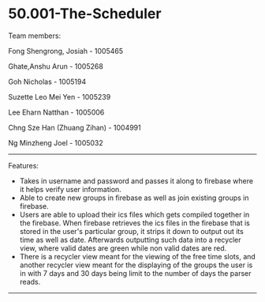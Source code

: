 # 50.001-The-Scheduler

Team members:

Fong Shengrong, Josiah - 1005465

Ghate,Anshu Arun - 1005268

Goh Nicholas - 1005194

Suzette Leo Mei Yen - 1005239

Lee Eharn Natthan - 1005006

Chng Sze Han (Zhuang Zihan) - 1004991

Ng Minzheng Joel - 1005032

---------------------------------------
Features:
- Takes in username and password and passes it along to firebase where it helps verify user information.
- Able to create new groups in firebase as well as join existing groups in firebase.
- Users are able to upload their ics files which gets compiled together in the firebase. When firebase retrieves the ics files in the firebase that is stored in the       user's particular group, it strips it down to output out its time as well as date. Afterwards outputting such data into a recycler view, where valid dates are green     while non valid dates are red.
- There is a recycler view meant for the viewing of the free time slots, and another recycler view meant for the displaying of the groups the user is in with 7 days and   30 days being limit to the number of days the parser reads.

---------------------------------------
